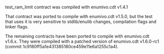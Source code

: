 test_ram_limit contract was compiled with enumivo.cdt v1.4.1

That contract was ported to compile with enumivo.cdt v1.5.0, but the test that uses it is very sensitive to stdlib/enulib changes, compilation flags and linker flags.

The remaining contracts have been ported to compile with enumivo.cdt v1.6.x. They were compiled with a patched version of enumivo.cdt v1.6.0-rc1 (commit 1c9180ff5a1e431385180ce459e11e6a1255c1a4).
